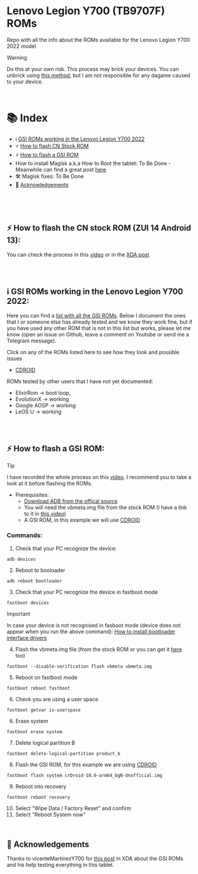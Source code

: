 # Lenovo Legion Y700 (TB9707F) ROMs
Repo with all the info about the ROMs available for the Lenovo Legion Y700 2022 model

  
> [!WARNING]  
> Do this at your own risk. This process may brick your devices. You can unbrick using [this method](https://www.youtube.com/watch?v=VaCjtUDoqXA), but I am not responsible for any dagame caused to your device.

</br>

# 📚 Index
* ℹ️ [GSI ROMs working in the Lenovo Legion Y700 2022](#info)
* ⚡ [How to flash CN Stock ROM](#stock-rom)
* ⚡ [How to flash a GSI ROM](#flash-gsi)
* How to install Magisk a.k.a How to Root the tablet: To Be Done - Meanwhile  can find a great post [here](https://xdaforums.com/t/gsi-rom-install-magisk-with-no-root-on-gsi-rom-dsu-method.4651428/)
* 🛠️ Magisk fixes: To Be Done
* 🚀 [Acknowledgements](#acknowledgements)

<br>
<br>
<br>

## ⚡ How to flash the CN stock ROM (ZUI 14 Android 13): <a name=stock-rom></a>
You can check the process in this [video](https://www.youtube.com/watch?v=zQ0Guo1v9LA) or in the [XDA post](https://xdaforums.com/t/guide-unbrick-lenovo-y700-tablet.4509297/)

<br>
<br>

## ℹ️ GSI ROMs working in the Lenovo Legion Y700 2022: <a name=info></a>
Here you can find a [list with all the GSI ROMs](https://github.com/phhusson/treble_experimentations/wiki/Generic-System-Image-%28GSI%29-list). Below I document the ones that I or someone else has already tested and we know they work fine, but if you have used any other ROM that is not in this list but works, please let me know (open an issue on Github, leave a comment on Youtube or send me a Telegram message). 

Click on any of the ROMs listed here to see how they look and possible issues
* [CDROID](/roms/cdroid.md)

ROMs tested by other users that I have not yet documented: 
* ElixirRom -> boot loop,
* EvolutionX -> working
* Google AOSP -> working
* LeOS U -> working

<br>
<br>

## ⚡ How to flash a GSI ROM: <a name=flash-gsi></a>

> [!TIP]  
> I have recorded the whole process on this [video](https://www.youtube.com/watch?v=zQ0Guo1v9LA). I recommend you to take a look at it before flashing the ROMs.

* Prerequisites:  
  * [Download ADB from the offical source](https://developer.android.com/studio/releases/platform-tools?hl=es-419)
  * You will need the vbmeta.img file from the stock ROM (I have a link to it in [this video](https://www.youtube.com/watch?v=VaCjtUDoqXA&t=0s))
  * A GSI ROM, in this example we will use [CDROID](/roms/cdroid.md)


### Commands: 
1. Check that your PC recognize the device: 
```
adb devices
```

2. Reboot to booloader
```
adb reboot bootloader
```

3. Check that your PC recognize the device in fastboot mode
```
fastboot devices
```
> [!IMPORTANT]  
> In case your device is not recognised in fasboot mode (device does not appear when you run the above command): [How to install bootloader interface drivers](https://droidwin.com/install-google-android-bootloader-interface-drivers/)

4. Flash the vbmeta.img file (from the stock ROM or you can get it [here](https://xdaforums.com/t/how-to-install-gsi-with-google-services-on-legion-y700-netflix-problem-solved-games-payment-issue-solved.4651090/) too)
```
fastboot --disable-verification flash vbmeta vbmeta.img
```

5. Reboot on fastboot mode
```
fastboot reboot fastboot
```

6. Check you are using a user space
```
fastboot getvar is-userspace
```

6. Erase system
```
fastboot erase system
```

7. Delete logical partition B
```
fastboot delete-logical-partition product_b
```

8. Flash the GSI ROM, for this example we are using [CDROID](/roms/cdroid.md)
```
fastboot flash system crDroid-10.0-arm64_bgN-Unofficial.img
```

9. Reboot into recovery
```
fastboot reboot recovery
```

10. Select "Wipe Data / Factory Reset" and confirm
11. Select "Reboot System now"

<br>

## 🚀 Acknowledgements <a name=acknowledgements></a>
Thanks to vicenteMartinezY700 for [this post](https://xdaforums.com/t/how-to-install-gsi-with-google-services-on-legion-y700-netflix-problem-solved-games-payment-issue-solved.4651090/) in XDA about the GSI ROMs and his help testing everything in this tablet. 


